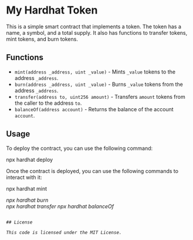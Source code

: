 # My Hardhat Token

This is a simple smart contract that implements a token. The token has a name, a symbol, and a total supply. It also has functions to transfer tokens, mint tokens, and burn tokens.

## Functions

* `mint(address _address, uint _value)` - Mints `_value` tokens to the address `_address`.
* `burn(address _address, uint _value)` - Burns `_value` tokens from the address `_address`.
* `transfer(address to, uint256 amount)` - Transfers `amount` tokens from the caller to the address `to`.
* `balanceOf(address account)` - Returns the balance of the account `account`.

## Usage

To deploy the contract, you can use the following command:


npx hardhat deploy


Once the contract is deployed, you can use the following commands to interact with it:


npx hardhat mint <address> <amount>
npx hardhat burn <address> <amount>
npx hardhat transfer <from> <to> <amount>
npx hardhat balanceOf <address>
```

## License

This code is licensed under the MIT License.
